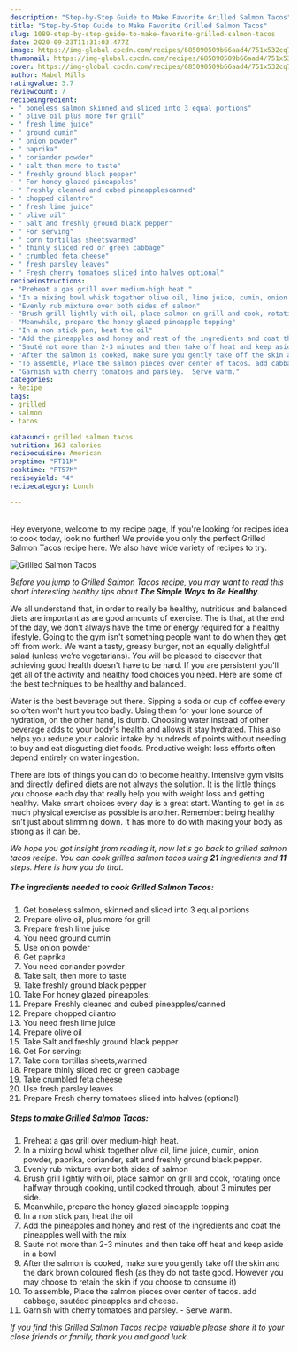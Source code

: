 ```yaml
---
description: "Step-by-Step Guide to Make Favorite Grilled Salmon Tacos"
title: "Step-by-Step Guide to Make Favorite Grilled Salmon Tacos"
slug: 1089-step-by-step-guide-to-make-favorite-grilled-salmon-tacos
date: 2020-09-23T11:31:03.477Z
image: https://img-global.cpcdn.com/recipes/685090509b66aad4/751x532cq70/grilled-salmon-tacos-recipe-main-photo.jpg
thumbnail: https://img-global.cpcdn.com/recipes/685090509b66aad4/751x532cq70/grilled-salmon-tacos-recipe-main-photo.jpg
cover: https://img-global.cpcdn.com/recipes/685090509b66aad4/751x532cq70/grilled-salmon-tacos-recipe-main-photo.jpg
author: Mabel Mills
ratingvalue: 3.7
reviewcount: 7
recipeingredient:
- " boneless salmon skinned and sliced into 3 equal portions"
- " olive oil plus more for grill"
- " fresh lime juice"
- " ground cumin"
- " onion powder"
- " paprika"
- " coriander powder"
- " salt then more to taste"
- " freshly ground black pepper"
- " For honey glazed pineapples"
- " Freshly cleaned and cubed pineapplescanned"
- " chopped cilantro"
- " fresh lime juice"
- " olive oil"
- " Salt and freshly ground black pepper"
- " For serving"
- " corn tortillas sheetswarmed"
- " thinly sliced red or green cabbage"
- " crumbled feta cheese"
- " fresh parsley leaves"
- " Fresh cherry tomatoes sliced into halves optional"
recipeinstructions:
- "Preheat a gas grill over medium-high heat."
- "In a mixing bowl whisk together olive oil, lime juice, cumin, onion powder, paprika, coriander, salt and freshly ground black pepper."
- "Evenly rub mixture over both sides of salmon"
- "Brush grill lightly with oil, place salmon on grill and cook, rotating once halfway through cooking, until cooked through, about 3 minutes per side."
- "Meanwhile, prepare the honey glazed pineapple topping"
- "In a non stick pan, heat the oil"
- "Add the pineapples and honey and rest of the ingredients and coat the pineapples well with the mix"
- "Sauté not more than 2-3 minutes and then take off heat and keep aside in a bowl"
- "After the salmon is cooked, make sure you gently take off the skin and the dark brown coloured flesh (as they do not taste good. However you may choose to retain the skin if you choose to consume it)"
- "To assemble, Place the salmon pieces over center of tacos. add cabbage, sautéed pineapples and cheese."
- "Garnish with cherry tomatoes and parsley.  Serve warm."
categories:
- Recipe
tags:
- grilled
- salmon
- tacos

katakunci: grilled salmon tacos 
nutrition: 163 calories
recipecuisine: American
preptime: "PT11M"
cooktime: "PT57M"
recipeyield: "4"
recipecategory: Lunch

---
```

<br>
Hey everyone, welcome to my recipe page, If you're looking for recipes idea to cook today, look no further! We provide you only the perfect Grilled Salmon Tacos recipe here. We also have wide variety of recipes to try.
<br>


![Grilled Salmon Tacos](https://img-global.cpcdn.com/recipes/685090509b66aad4/751x532cq70/grilled-salmon-tacos-recipe-main-photo.jpg)

<i>Before you jump to Grilled Salmon Tacos recipe, you may want to read this short interesting healthy tips about <strong>The Simple Ways to Be Healthy</strong>.</i>

We all understand that, in order to really be healthy, nutritious and balanced diets are important as are good amounts of exercise. The  is that, at the end of the day, we don't always have the time or energy required for a healthy lifestyle. Going to the gym isn't something people want to do when they get off from work. We want a tasty, greasy burger, not an equally delightful salad (unless we’re vegetarians). You will be pleased to discover that achieving good health doesn't have to be hard. If you are persistent you'll get all of the activity and healthy food choices you need. Here are some of the best techniques to be healthy and balanced.

Water is the best beverage out there. Sipping a soda or cup of coffee every so often won't hurt you too badly. Using them for your lone source of hydration, on the other hand, is dumb. Choosing water instead of other beverage adds to your body's health and allows it stay hydrated. This also helps you reduce your caloric intake by hundreds of points without needing to buy and eat disgusting diet foods. Productive weight loss efforts often depend entirely on water ingestion.

There are lots of things you can do to become healthy. Intensive gym visits and directly defined diets are not always the solution. It is the little things you choose each day that really help you with weight loss and getting healthy. Make smart choices every day is a great start. Wanting to get in as much physical exercise as possible is another. Remember: being healthy isn’t just about slimming down. It has more to do with making your body as strong as it can be. 


<i>We hope you got insight from reading it, now let's go back to grilled salmon tacos recipe. You can cook grilled salmon tacos using <strong>21</strong> ingredients and <strong>11</strong> steps. Here is how you do that.
</i>

##### The ingredients needed to cook Grilled Salmon Tacos:

1. Get  boneless salmon, skinned and sliced into 3 equal portions
1. Prepare  olive oil, plus more for grill
1. Prepare  fresh lime juice
1. You need  ground cumin
1. Use  onion powder
1. Get  paprika
1. You need  coriander powder
1. Take  salt, then more to taste
1. Take  freshly ground black pepper
1. Take  For honey glazed pineapples:
1. Prepare  Freshly cleaned and cubed pineapples/canned
1. Prepare  chopped cilantro
1. You need  fresh lime juice
1. Prepare  olive oil
1. Take  Salt and freshly ground black pepper
1. Get  For serving:
1. Take  corn tortillas sheets,warmed
1. Prepare  thinly sliced red or green cabbage
1. Take  crumbled feta cheese
1. Use  fresh parsley leaves
1. Prepare  Fresh cherry tomatoes sliced into halves (optional)


##### Steps to make Grilled Salmon Tacos:

1. Preheat a gas grill over medium-high heat.
1. In a mixing bowl whisk together olive oil, lime juice, cumin, onion powder, paprika, coriander, salt and freshly ground black pepper.
1. Evenly rub mixture over both sides of salmon
1. Brush grill lightly with oil, place salmon on grill and cook, rotating once halfway through cooking, until cooked through, about 3 minutes per side.
1. Meanwhile, prepare the honey glazed pineapple topping
1. In a non stick pan, heat the oil
1. Add the pineapples and honey and rest of the ingredients and coat the pineapples well with the mix
1. Sauté not more than 2-3 minutes and then take off heat and keep aside in a bowl
1. After the salmon is cooked, make sure you gently take off the skin and the dark brown coloured flesh (as they do not taste good. However you may choose to retain the skin if you choose to consume it)
1. To assemble, Place the salmon pieces over center of tacos. add cabbage, sautéed pineapples and cheese.
1. Garnish with cherry tomatoes and parsley.  - Serve warm.


<i>If you find this Grilled Salmon Tacos recipe valuable please share it to your close friends or family, thank you and good luck.</i>
